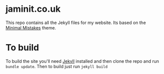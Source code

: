 # jaminit.co.uk
This repo contains all the Jekyll files for my website. Its based on the [Minimal Mistakes](https://mademistakes.com/work/minimal-mistakes-jekyll-theme/) theme.
# To build
To build the site you'll need [Jekyll](https://jekyllrb.com/) installed and then clone the repo and run `bundle update`. Then to build just run `jekyll build`
